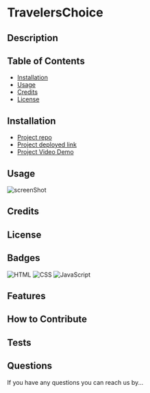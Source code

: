 # TravelersChoice
      
## Description

## Table of Contents

- [Installation](#installation)
- [Usage](#usage)
- [Credits](#credits)
- [License](#license)

## Installation

- [Project repo](https://github.com/shaynefw/TravelersChoice)
- [Project deployed link](https://shaynefw.github.io/TravelersChoice/)
- [Project Video Demo]()

## Usage

![screenShot]()

## Credits

## License

## Badges

![HTML](https://img.shields.io/badge/HTML-NUMBER%25-orange)
![CSS](https://img.shields.io/badge/CSS-NUMBER%25-blue)
![JavaScript](https://img.shields.io/badge/JavaScript-NUMBER%25-yellow)

## Features

## How to Contribute

## Tests

## Questions
  
If you have any questions you can reach us by...
  